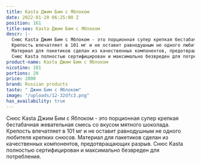 ```yaml
---
title: Kasta Джим Бим с Яблоком
date: 2022-01-20 06:25:00 Z
position: 161
title-seo: Kasta Джим Бим с Яблоком
descr: |-
  Снюс Kasta Джим Бим с Яблоком ​- это порционная супер крепкая бестабачная жевательная смесь со вкусом мятного шоколада.
  Крепость впечатляет в 101 мг и не оставит равнодушным не одного любителя крепких снюсов.
  Материал для пакетиков сделан из качественных компонентов, предотвращающих разрыв.
  Снюс Kasta полностью сертифицирован и максимально безвреден для потребления
product-name: Kasta Джим Бим с Яблоком
nicotine: 101
portions: 20
price: 2800
brand: Russian products
taste: " Джим Бим с Яблоком"
image: "/uploads/12-32dfc3.png"
has_availability: true
---
```


Снюс Kasta Джим Бим с Яблоком - это порционная супер крепкая бестабачная жевательная смесь со вкусом мятного шоколада.
Крепость впечатляет в 101 мг и не оставит равнодушным не одного любителя крепких снюсов.
Материал для пакетиков сделан из качественных компонентов, предотвращающих разрыв.
Снюс Kasta полностью сертифицирован и максимально безвреден для потребления.